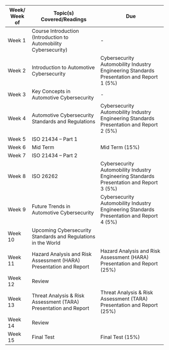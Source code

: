 | Week/ Week of | Topic(s) Covered/Readings | Due|
| ------------- | ------ | ------------ |
| Week 1        | Course Introduction (Introduction to Automobility Cybersecurity)   | -|
| Week 2        | Introduction to Automotive Cybersecurity | Cybersecurity Automobility Industry Engineering Standards Presentation and Report 1 (5%) |
| Week 3        | Key Concepts in Automotive Cybersecurity                           |-|
| Week 4        | Automotive Cybersecurity Standards and Regulations                 | Cybersecurity Automobility Industry Engineering Standards Presentation and Report 2 (5%) |
| Week 5        | ISO 21434 – Part 1                                                 |                                                                                          |
| Week 6        | Mid Term                                                           | Mid Term (15%)                                                                           |
| Week 7        | ISO 21434 – Part 2                                                 |                                                                                          |
| Week 8        | ISO 26262                                                          | Cybersecurity Automobility Industry Engineering Standards Presentation and Report 3 (5%) |
| Week 9        | Future Trends in Automotive Cybersecurity                          | Cybersecurity Automobility Industry Engineering Standards Presentation and Report 4 (5%) |
| Week 10       | Upcoming Cybersecurity Standards and Regulations in the World      |                                                                                          |
| Week 11       | Hazard Analysis and Risk Assessment (HARA) Presentation and Report | Hazard Analysis and Risk Assessment (HARA) Presentation and Report (25%)                 |
| Week 12       | Review                                                             |                                                                                          |
| Week 13       | Threat Analysis & Risk Assessment (TARA) Presentation and Report   | Threat Analysis & Risk Assessment (TARA) Presentation and Report (25%)                   |
| Week 14       | Review                                                             |                                                                                          |
| Week 15       | Final Test                                                         | Final Test (15%)                                                                         |
